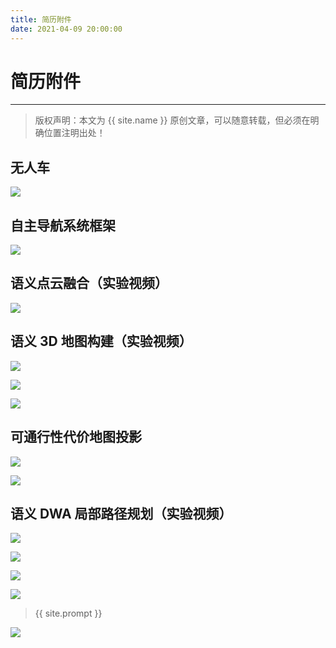```yaml
---
title: 简历附件
date: 2021-04-09 20:00:00
---
```

# 简历附件
***
> 版权声明：本文为 {{ site.name }} 原创文章，可以随意转载，但必须在明确位置注明出处！

## 无人车

![](https://dlonng.oss-cn-shenzhen.aliyuncs.com/blog/20210410010358.png)

## 自主导航系统框架

![](https://dlonng.oss-cn-shenzhen.aliyuncs.com/blog/20210410010021.png)

## 语义点云融合（实验视频）

![](https://dlonng.oss-cn-shenzhen.aliyuncs.com/blog/20210410005904.png)

## 语义 3D 地图构建（实验视频）

![](https://dlonng.oss-cn-shenzhen.aliyuncs.com/blog/20210410010055.png)

![](https://dlonng.oss-cn-shenzhen.aliyuncs.com/blog/20210410011043.png)

![](https://dlonng.oss-cn-shenzhen.aliyuncs.com/blog/20210410011129.png)

## 可通行性代价地图投影

![](https://dlonng.oss-cn-shenzhen.aliyuncs.com/blog/20210410010148.png)

![](https://dlonng.oss-cn-shenzhen.aliyuncs.com/blog/20210410010650.png)

## 语义 DWA 局部路径规划（实验视频）

![](https://dlonng.oss-cn-shenzhen.aliyuncs.com/blog/20210410010215.png)

![](https://dlonng.oss-cn-shenzhen.aliyuncs.com/blog/20210410010233.png)

![](https://dlonng.oss-cn-shenzhen.aliyuncs.com/blog/20210410010803.png)

![](https://dlonng.oss-cn-shenzhen.aliyuncs.com/blog/20210410010724.png)




> {{ site.prompt }}



![](https://dlonng.oss-cn-shenzhen.aliyuncs.com/blog/dlonng_qrcode.jpg#pic_center)